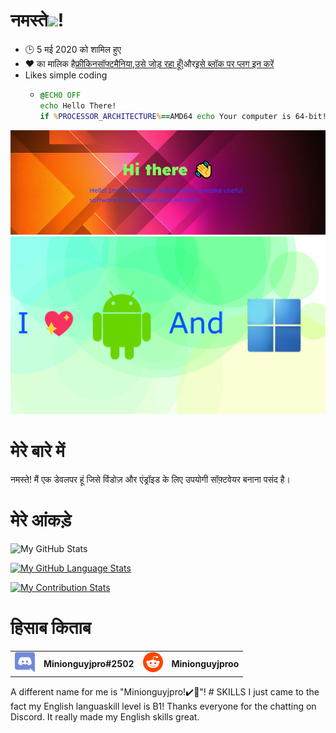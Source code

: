 # नमस्ते<img src="https://media.tenor.com/images/822fb670841c6f6582fefbb82e338a50/tenor.gif" width="30px">!

-   🕒 5 मई 2020 को शामिल हुए
-   ❤️ का मालिक है[फ्रीकिनसॉफ्टमैनिया](https://github.com/FreakinSoftMania),[उसे जोड़ रहा हूँ!](https://github.com/Adding-That-On)और[इसे ब्लॉक पर प्लग इन करें](https://github.com/Pluging-it-on-block)
-   Likes simple coding
    -   ```bat
        @ECHO OFF
        echo Hello There!
        if %PROCESSOR_ARCHITECTURE%==AMD64 echo Your computer is 64-bit!
        ```

![Welcome!](./img/welcome-message.png)![I love Android and Windows!](./img/android-and-windows-fan.png)

# मेरे बारे में

नमस्ते! मैं एक डेवलपर हूं जिसे विंडोज़ और एंड्रॉइड के लिए उपयोगी सॉफ़्टवेयर बनाना पसंद है।

# मेरे आंकड़े

![My GitHub Stats](https://github-readme-stats.vercel.app/api/?username=Minionguyjpro&count_private=true&theme=react&showicons=true)

[![My GitHub Language Stats](https://github-readme-stats.vercel.app/api/top-langs/?username=Minionguyjpro&langs_count=5&theme=react)](<>)

[![My Contribution Stats](https://github-contribution-stats.vercel.app/api/?username=Minionguyjpro)](https://github.com/Minionguyjpro/github-contribution-stats/)

# हिसाब किताब

<table>
  <tr>
    <td align="left"><img src="./img/discord.svg" alt="Minionguyjpro#2502" width="32" height="32"/></td><th>Minionguyjpro#2502</th>
    <td align="left"><img src="./img/reddit.svg" alt="Minionguyjproo" width="32" height="32"/></td><th>Minionguyjproo</th>
  </tr>
</table>
A different name for me is "Minionguyjpro!✔️👏"!
# SKILLS
I just came to the fact my English languaskill level is B1! Thanks everyone for the chatting on Discord. It really made my English skills great.
